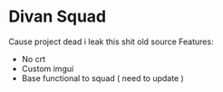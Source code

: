 # Divan Squad
Cause project dead i leak this shit old source
Features: 
- No crt
- Custom imgui
- Base functional to squad ( need to update )
